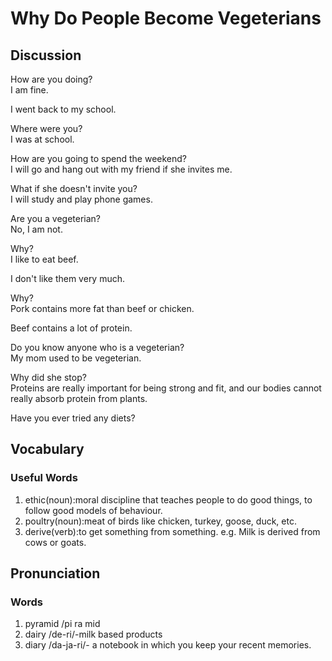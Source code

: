 # Why Do People Become Vegeterians
## Discussion
How are you doing?  
I am fine.  

I went back to my school.  

Where were you?  
I was at school.  

How are you going to spend the weekend?  
I will go and hang out with my friend if she invites me.  

What if she doesn't invite you?  
I will study and play phone games.  

Are you a vegeterian?  
No, I am not.  

Why?  
I like to eat beef.  

I don't like them very much.  

Why?  
Pork contains more fat than beef or chicken.  

Beef contains a lot of protein.  

Do you know anyone who is a vegeterian?  
My mom used to be vegeterian.  

Why did she stop?  
Proteins are really important for being strong and fit, and our bodies cannot really absorb protein from plants.  

Have you ever tried any diets?  

## Vocabulary
### Useful Words
1. ethic(noun):moral discipline that teaches people to do good things, to follow good models of behaviour.
1. poultry(noun):meat of birds like chicken, turkey, goose, duck, etc.
1. derive(verb):to get something from something. e.g. Milk is derived from cows or goats.

## Pronunciation
### Words
1. pyramid /pi ra mid
1. dairy /de-ri/-milk based products
1. diary /da-ja-ri/- a notebook in which you keep your recent memories.

